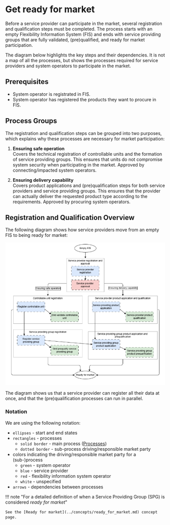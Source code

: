 # Get ready for market

Before a service provider can participate in the market, several registration and
qualification steps must be completed. The process starts with an empty
Flexibility Information System (FIS) and ends with service providing groups that
are fully validated, (pre)qualified, and ready for market participation.

The diagram below highlights the key steps and their dependencies. It is not a
map of all the processes, but shows the processes required for service providers
and system operators to participate in the market.

## Prerequisites

* System operator is registrated in FIS.
* System operator has registered the products they want to procure in FIS.

## Process Groups

The registration and qualification steps can be grouped into two purposes,
which explains why these processes are necessary for market participation:

1. **Ensuring safe operation**  
Covers the technical registration of controllable units and the formation of
service providing groups. This ensures that units do not compromise system
security when participating in the market.
Approved by connecting/impacted system operators.  

2. **Ensuring delivery capability**  
Covers product applications and (pre)qualification steps for both service
providers and service providing groups. This ensures that the provider can
actually deliver the requested product type according to the requirements.
Approved by procuring system operators.  

## Registration and Qualification Overview

The following diagram shows how service providers move from an empty FIS to
being ready for market:

<!--[Process priority - the happy path](../diagrams/registration_happy_path.png)-->

![Get ready for market path](../diagrams/ready_for_market.drawio.png)

The diagram shows us that a service provider can register all their data at
once, and that the (pre)qualification processes can run in parallel.

### Notation

We are using the following notation:

* `ellipses` - start and end states
* `rectangles` - processes
    * `solid border` - main process ([Processes](../processes/index.md))
    * `dotted border` - sub-process driving/responsible market party
* colors indicating the driving/responsible market party for a (sub-)process
    * `green` - system operator
    * `blue` - service provider
    * `red` - flexibility information system operator
    * `white` - unspecified
* `arrows` - dependencies between processes

!!! note "For a detailed definition of when a Service Providing Group (SPG) is
considered *ready for market*"

    See the [Ready for market](../concepts/ready_for_market.md) concept page.
